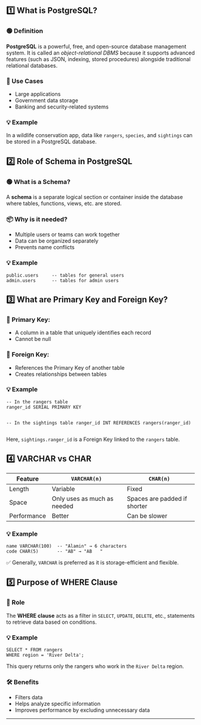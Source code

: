 
<h2>1️⃣ What is PostgreSQL?</h2>

<h3>🟢 Definition</h3>
<p><strong>PostgreSQL</strong> is a powerful, free, and open-source database management system. It is called an <em>object-relational DBMS</em> because it supports advanced features (such as JSON, indexing, stored procedures) alongside traditional relational databases.</p>

<h3>🧩 Use Cases</h3>
<ul>
  <li>Large applications</li>
  <li>Government data storage</li>
  <li>Banking and security-related systems</li>
</ul>

<h3>💡 Example</h3>
<p>In a wildlife conservation app, data like <code>rangers</code>, <code>species</code>, and <code>sightings</code> can be stored in a PostgreSQL database.</p>

<h2>2️⃣ Role of Schema in PostgreSQL</h2>

<h3>🟢 What is a Schema?</h3>
<p>A <strong>schema</strong> is a separate logical section or container inside the database where tables, functions, views, etc. are stored.</p>

<h3>📦 Why is it needed?</h3>
<ul>
  <li>Multiple users or teams can work together</li>
  <li>Data can be organized separately</li>
  <li>Prevents name conflicts</li>
</ul>

<h3>💡 Example</h3>
<pre><code>public.users     -- tables for general users
admin.users      -- tables for admin users
</code></pre>

<h2>3️⃣ What are Primary Key and Foreign Key?</h2>

<h3>🔑 Primary Key:</h3>
<ul>
  <li>A column in a table that uniquely identifies each record</li>
  <li>Cannot be null</li>
</ul>

<h3>🔗 Foreign Key:</h3>
<ul>
  <li>References the Primary Key of another table</li>
  <li>Creates relationships between tables</li>
</ul>

<h3>💡 Example</h3>
<pre><code>-- In the rangers table
ranger_id SERIAL PRIMARY KEY

-- In the sightings table
ranger_id INT REFERENCES rangers(ranger_id)
</code></pre>

<p>Here, <code>sightings.ranger_id</code> is a Foreign Key linked to the <code>rangers</code> table.</p>

<h2>4️⃣ VARCHAR vs CHAR</h2>

<table>
  <thead>
    <tr>
      <th>Feature</th>
      <th><code>VARCHAR(n)</code></th>
      <th><code>CHAR(n)</code></th>
    </tr>
  </thead>
  <tbody>
    <tr>
      <td>Length</td>
      <td>Variable</td>
      <td>Fixed</td>
    </tr>
    <tr>
      <td>Space</td>
      <td>Only uses as much as needed</td>
      <td>Spaces are padded if shorter</td>
    </tr>
    <tr>
      <td>Performance</td>
      <td>Better</td>
      <td>Can be slower</td>
    </tr>
  </tbody>
</table>

<h3>💡 Example</h3>
<pre><code>name VARCHAR(100)  -- "Alamin" → 6 characters
code CHAR(5)       -- "AB" → "AB   "
</code></pre>

<p>✅ Generally, <code>VARCHAR</code> is preferred as it is storage-efficient and flexible.</p>

<h2>5️⃣ Purpose of WHERE Clause</h2>

<h3>🎯 Role</h3>
<p>The <strong>WHERE clause</strong> acts as a filter in <code>SELECT</code>, <code>UPDATE</code>, <code>DELETE</code>, etc., statements to retrieve data based on conditions.</p>

<h3>💡 Example</h3>
<pre><code>SELECT * FROM rangers
WHERE region = 'River Delta';
</code></pre>

<p>This query returns only the rangers who work in the <code>River Delta</code> region.</p>

<h3>🛠️ Benefits</h3>
<ul>
  <li>Filters data</li>
  <li>Helps analyze specific information</li>
  <li>Improves performance by excluding unnecessary data</li>
</ul>

<hr>


